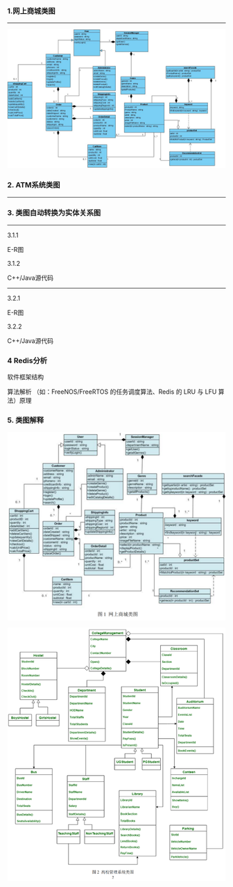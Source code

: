 ### 1.网上商城类图

---



![online_market](./EX4.assets/online_market-1747120491388-1.jpg)

### 2. ATM系统类图

---





### 3. 类图自动转换为实体关系图

---



3.1.1

E-R图



3.1.2

C++/Java源代码



---



3.2.1

E-R图



3.2.2

C++/Java源代码



### 4 Redis分析

软件框架结构

算法解析 （如：FreeNOS/FreeRTOS 的任务调度算法、Redis 的 LRU 与 LFU 算法）原理



### 5. 类图解释

![image-20250513152035017](./EX4.assets/image-20250513152035017.png)



![image-20250513151956759](./EX4.assets/image-20250513151956759.png)